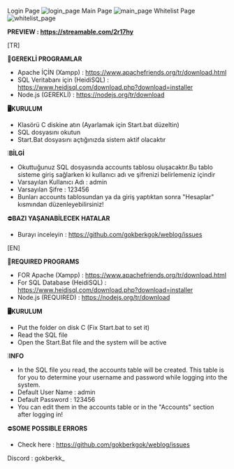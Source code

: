 
Login Page
![login_page](https://github.com/gokberkgok/weblog/assets/67126609/861130bf-e1db-4912-b21a-d72640680335)
Main Page
![main_page](https://github.com/gokberkgok/weblog/assets/67126609/430fc220-3bef-4adf-9cb6-b1d50785b5cb)
Whitelist Page
![whitelist_page](https://github.com/gokberkgok/weblog/assets/67126609/b20d511b-191d-4788-8b4c-c7550cd04f61)

**PREVIEW : https://streamable.com/2r17hy**

[TR]

🚀**GEREKLİ PROGRAMLAR**
- Apache İÇİN (Xampp) : https://www.apachefriends.org/tr/download.html
- SQL Veritabanı için (HeidiSQL) : https://www.heidisql.com/download.php?download=installer
- Node.js (GEREKLİ) : https://nodejs.org/tr/download

**🖥️KURULUM**
- Klasörü C diskine atın (Ayarlamak için Start.bat düzeltin)
- SQL dosyasını okutun
- Start.Bat dosyasını açtığınızda sistem aktif olacaktır

❕**BİLGİ**
- Okuttuğunuz SQL dosyasında accounts tablosu oluşacaktır.Bu tablo sisteme giriş sağlarken ki kullanıcı adı ve şifrenizi belirlemeniz içindir
- Varsayılan Kullanıcı Adı : admin
- Varsayılan Şifre : 123456
- Bunları accounts tablosundan ya da giriş yaptıktan sonra "Hesaplar" kısmından düzenleyebilirsiniz!

⛔️**BAZI YAŞANABİLECEK HATALAR**
- Burayı inceleyin : https://github.com/gokberkgok/weblog/issues

[EN]

🚀**REQUIRED PROGRAMS**
- FOR Apache (Xampp) : https://www.apachefriends.org/tr/download.html
- For SQL Database (HeidiSQL) : https://www.heidisql.com/download.php?download=installer
- Node.js (REQUIRED) : https://nodejs.org/tr/download

**🖥️KURULUM**
- Put the folder on disk C (Fix Start.bat to set it)
- Read the SQL file
- Open the Start.Bat file and the system will be active

❕**INFO**
- In the SQL file you read, the accounts table will be created. This table is for you to determine your username and password while logging into the system.
- Default User Name : admin
- Default Password : 123456
- You can edit them in the accounts table or in the "Accounts" section after logging in!

⛔️**SOME POSSIBLE ERRORS**
- Check here : https://github.com/gokberkgok/weblog/issues

Discord : gokberkk_ 
